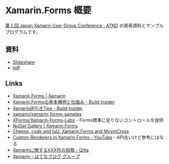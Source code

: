 # Xamarin.Forms 概要

[第１回 Japan Xamarin User Group Conference : ATND](http://atnd.org/events/52408) の発表資料とサンプルプログラムです。

## 資料

* [Slideshare]()
* [pdf](slide/slide.pdf)

## Links

* [Xamarin.Forms | Xamarin](http://developer.xamarin.com/guides/cross-platform/xamarin-forms/)
* [Xamarin.Formsの基本構想と仕組み - Build Insider](http://www.buildinsider.net/mobile/insidexamarin/14)
* [Xamarin逆引きTips - Build Insider](http://www.buildinsider.net/mobile/xamarintips)
* [xamarin/xamarin-forms-samples](https://github.com/xamarin/xamarin-forms-samples)
* [XForms/Xamarin-Forms-Labs](https://github.com/XForms/Xamarin-Forms-Labs) - Forms標準に足りないコントロールを提供
* [NuGet Gallery | Xamarin.Forms](http://www.nuget.org/packages/Xamarin.Forms/)
* [Cheese, code and lulz: Xamarin.Forms and MvvmCross](http://blog.ostebaronen.dk/2014/07/xamarinforms-and-mvvmcross.html?spref=tw)
* [Custom Renderers in Xamarin.Forms - YouTube](https://www.youtube.com/watch?v=55r1wHdOLBo) - API古いけど参考にはなる
* [Xamarinに関するXXX件の投稿 - Qiita](http://qiita.com/tags/xamarin)
* [Xamarin - はてなブログ グループ](http://hatenablog.com/g/12921228815715432734)





















